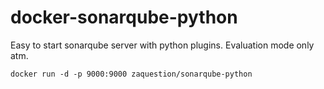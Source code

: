 # docker-sonarqube-python

Easy to start sonarqube server with python plugins. Evaluation mode only atm.

```
docker run -d -p 9000:9000 zaquestion/sonarqube-python
```
